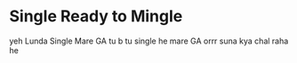 # Single Ready to Mingle
yeh Lunda Single Mare GA
tu b
tu single he mare GA
orrr suna kya chal raha he
